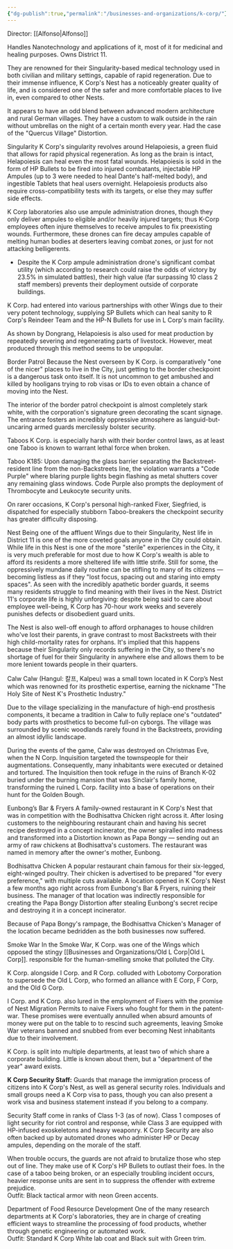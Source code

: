```yaml
---
{"dg-publish":true,"permalink":"/businesses-and-organizations/k-corp/"}
---
```


Director: [[Alfonso\|Alfonso]]

Handles Nanotechnology and applications of it, most of it for medicinal and healing purposes. Owns District 11.

They are renowned for their Singularity-based medical technology used in both civilian and military settings, capable of rapid regeneration. Due to their immense influence, K Corp's Nest has a noticeably greater quality of life, and is considered one of the safer and more comfortable places to live in, even compared to other Nests.

It appears to have an odd blend between advanced modern architecture and rural German villages. They have a custom to walk outside in the rain without umbrellas on the night of a certain month every year. Had the case of the "Quercus Village" Distortion.

Singularity
K Corp's singularity revolves around Helapoiesis, a green fluid that allows for rapid physical regeneration. As long as the brain is intact, Helapoiesis can heal even the most fatal wounds. Helapoiesis is sold in the form of HP Bullets to be fired into injured combatants, injectable HP Ampules (up to 3 were needed to heal Dante's half-melted body), and ingestible Tablets that heal users overnight. Helapoiesis products also require cross-compatibility tests with its targets, or else they may suffer side effects.

K Corp laboratories also use ampule administration drones, though they only deliver ampules to eligible and/or heavily injured targets; thus K-Corp employees often injure themselves to receive ampules to fix preexisting wounds. Furthermore, these drones can fire decay ampules capable of melting human bodies at deserters leaving combat zones, or just for not attacking belligerents.

- Despite the K Corp ampule administration drone's significant combat utility (which according to research could raise the odds of victory by 23.5% in simulated battles), their high value (far surpassing 10 class 2 staff members) prevents their deployment outside of corporate buildings.

K Corp. had entered into various partnerships with other Wings due to their very potent technology, supplying SP Bullets which can heal sanity to R Corp's Reindeer Team and the HP-N Bullets for use in L Corp's main facility.

As shown by Dongrang, Helapoiesis is also used for meat production by repeatedly severing and regenerating parts of livestock. However, meat produced through this method seems to be unpopular.

Border Patrol
Because the Nest overseen by K Corp. is comparatively "one of the nicer" places to live in the City, just getting to the border checkpoint is a dangerous task onto itself. It is not uncommon to get ambushed and killed by hooligans trying to rob visas or IDs to even obtain a chance of moving into the Nest.

The interior of the border patrol checkpoint is almost completely stark white, with the corporation's signature green decorating the scant signage. The entrance fosters an incredibly oppressive atmosphere as languid-but-uncaring armed guards mercilessly bolster security.

Taboos
K Corp. is especially harsh with their border control laws, as at least one Taboo is known to warrant lethal force when broken.

Taboo K185: Upon damaging the glass barrier separating the Backstreet-resident line from the non-Backstreets line, the violation warrants a "Code Purple" where blaring purple lights begin flashing as metal shutters cover any remaining glass windows. Code Purple also prompts the deployment of Thrombocyte and Leukocyte security units.

On rarer occasions, K Corp's personal high-ranked Fixer, Siegfried, is dispatched for especially stubborn Taboo-breakers the checkpoint security has greater difficulty disposing.

Nest
Being one of the affluent Wings due to their Singularity, Nest life in District 11 is one of the more coveted goals anyone in the City could obtain. While life in this Nest is one of the more "sterile" experiences in the City, it is very much preferable for most due to how K Corp's wealth is able to afford its residents a more sheltered life with little strife. Still for some, the oppressively mundane daily routine can be stifling to many of its citizens — becoming listless as if they "lost focus, spacing out and staring into empty spaces". As seen with the incredibly apathetic border guards, it seems many residents struggle to find meaning with their lives in the Nest. District 11's corporate life is highly unforgiving: despite being said to care about employee well-being, K Corp has 70-hour work weeks and severely punishes defects or disobedient guard units.

The Nest is also well-off enough to afford orphanages to house children who've lost their parents, in grave contrast to most Backstreets with their high child-mortality rates for orphans. It's implied that this happens because their Singularity only records suffering in the City, so there's no shortage of fuel for their Singularity in anywhere else and allows them to be more lenient towards people in their quarters.


Calw
Calw (Hangul: 칼프, Kalpeu) was a small town located in K Corp’s Nest which was renowned for its prosthetic expertise, earning the nickname "The Holy Site of Nest K's Prosthetic Industry."

Due to the village specializing in the manufacture of high-end prosthesis components, it became a tradition in Calw to fully replace one's "outdated" body parts with prosthetics to become full-on cyborgs. The village was surrounded by scenic woodlands rarely found in the Backstreets, providing an almost idyllic landscape.

During the events of the game, Calw was destroyed on Christmas Eve, when the N Corp. Inquisition targeted the townspeople for their augmentations. Consequently, many inhabitants were executed or detained and tortured. The Inquisition then took refuge in the ruins of Branch K-02 buried under the burning mansion that was Sinclair's family home, transforming the ruined L Corp. facility into a base of operations on their hunt for the Golden Bough.

Eunbong’s Bar & Fryers
A family-owned restaurant in K Corp's Nest that was in competition with the Bodhisattva Chicken right across it. After losing customers to the neighbouring restaurant chain and having his secret recipe destroyed in a concept incinerator, the owner spiralled into madness and transformed into a Distortion known as Papa Bongy — sending out an army of raw chickens at Bodhisattva's customers.
The restaurant was named in memory after the owner's mother, Eunbong.

Bodhisattva Chicken
A popular restaurant chain famous for their six-legged, eight-winged poultry. Their chicken is advertised to be prepared "for every preference," with multiple cuts available. A location opened in K Corp's Nest a few months ago right across from Eunbong's Bar & Fryers, ruining their business. The manager of that location was indirectly responsible for creating the Papa Bongy Distortion after stealing Eunbong's secret recipe and destroying it in a concept incinerator.

Because of Papa Bongy's rampage, the Bodhisattva Chicken's Manager of the location became bedridden as the both businesses now suffered.

Smoke War
In the Smoke War, K Corp. was one of the Wings which opposed the stingy [[Businesses and Organizations/Old L Corp\|Old L Corp]]. responsible for the human-smelling smoke that polluted the City.

K Corp. alongside I Corp. and R Corp. colluded with Lobotomy Corporation to supersede the Old L Corp, who formed an alliance with E Corp, F Corp, and the Old G Corp.

I Corp. and K Corp. also lured in the employment of Fixers with the promise of Nest Migration Permits to naive Fixers who fought for them in the patent-war. These promises were eventually annulled when absurd amounts of money were put on the table to to rescind such agreements, leaving Smoke War veterans banned and snubbed from ever becoming Nest inhabitants due to their involvement.

K Corp. is split into multiple departments, at least two of which share a corporate building. Little is known about them, but a "department of the year" award exists.

**K Corp Security Staff:** Guards that manage the immigration process of citizens into K Corp's Nest, as well as general security roles. Individuals and small groups need a K Corp visa to pass, though you can also present a work visa and business statement instead if you belong to a company.  
  
Security Staff come in ranks of Class 1-3 (as of now). Class 1 composes of light security for riot control and response, while Class 3 are equipped with HP-infused exoskeletons and heavy weaponry. K Corp Security are also often backed up by automated drones who administer HP or Decay ampules, depending on the morale of the staff.  
  
When trouble occurs, the guards are not afraid to brutalize those who step out of line. They make use of K Corp's HP Bullets to outlast their foes. In the case of a taboo being broken, or an especially troubling incident occurs, heavier response units are sent in to suppress the offender with extreme prejudice.  
Outfit: Black tactical armor with neon Green accents.

Department of Food Resource Development
One of the many research departments at K Corp's laboratories, they are in charge of creating efficient ways to streamline the processing of food products, whether through genetic engineering or automated work.  
Outfit: Standard K Corp White lab coat and Black suit with Green trim.